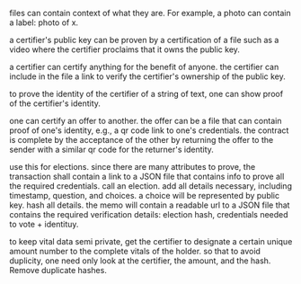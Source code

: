 files can contain context of what they are. For example, a photo can contain a label: photo of x.

a certifier's public key can be proven by a certification of a file such as a video where the certifier proclaims that it owns the public key.

a certifier can certify anything for the benefit of anyone. the certifier can include in the file a link to verify the certifier's ownership of the public key.

to prove the identity of the certifier of a string of text, one can show proof of the certifier's identity.

one can certify an offer to another. the offer can be a file that can contain proof of one's identity, e.g., a qr code link to one's credentials. the contract is complete by the acceptance of the other by returning the offer to the sender with a similar qr code for the returner's identity.

use this for elections. since there are many attributes to prove, the transaction shall contain a link to a JSON file that contains info to prove all the required credentials. call an election. add all details necessary, including timestamp, question, and choices. a choice will be represented by public key. hash all details. the memo will contain a readable url to a JSON file that contains the required verification details: election hash, credentials needed to vote + identituy.

to keep vital data semi private, get the certifier to designate a certain unique amount number to the complete vitals of the holder. so that to avoid duplicity, one need only look at the certifier, the amount, and the hash. Remove duplicate hashes.